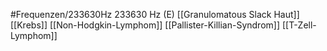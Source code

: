 #Frequenzen/233630Hz
233630 Hz (E)
[[Granulomatous Slack Haut]]
[[Krebs]]
[[Non-Hodgkin-Lymphom]]
[[Pallister-Killian-Syndrom]]
[[T-Zell-Lymphom]]